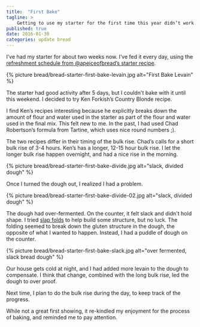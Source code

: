 ```yaml
---
title:  "First Bake"
tagline: >
    Getting to use my starter for the first time this year didn’t work out the way I hoped.
published: true
date: 2016-01-30
categories: update bread
---
```


I’ve had my starter for about two weeks now. I’ve fed it every day, using the [refreshment schedule from @apeiceofbread’s starter recipe](/cooks/bread/levain-starter/#bread-starter-apiece-ref-future).

{% picture bread/bread-starter-first-bake-levain.jpg alt="First Bake Levain" %}

The starter had good activity after 5 days, but I couldn't bake with it until this weekend. I decided to try Ken Forkish’s Country Blonde recipe.

I find Ken’s recipes interesting because he explicitly breaks down the amount of flour and water used in the starter as part of the flour and water used in the final mix. This felt new to me. In the past, I had used Chad Robertson’s formula from Tartine, which uses nice round numbers ;).

The two recipes differ in their timing of the bulk rise. Chad’s calls for a short bulk rise of 3-4 hours. Ken’s has a longer, 12-15 hour bulk rise. I let the longer bulk rise happen overnight, and had a nice rise in the morning.

{% picture bread/bread-starter-first-bake-divide.jpg alt="slack, divided dough" %}

Once I turned the dough out, I realized I had a problem.

{% picture bread/bread-starter-first-bake-divide-02.jpg alt="slack, divided dough" %}

The dough had over-fermented. On the counter, it felt slack and didn't hold shape. I tried [slap folds](https://www.youtube.com/watch?v=cbBO4XyL3iM) to help build some structure, but no luck. The folding seemed to break down the gluten structure in the dough, the opposite of what I wanted to happen. Instead, I had a puddle of dough on the counter.

{% picture bread/bread-starter-first-bake-slack.jpg alt="over fermented, slack bread dough" %}

Our house gets cold at night, and I had added more levain to the dough to compensate. I think that change, combined with the long bulk rise, led the dough to over proof.

Next time, I plan to do the bulk rise during the day, to keep track of the progress.

While not a great first showing, it re-kindled my enjoyment for the process of baking, and reminded me to pay attention.
